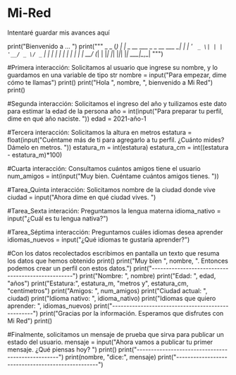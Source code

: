 # Mi-Red
Intentaré guardar mis avances aquí

print("Bienvenido a ... ")
print("""           _                _ 
          (_)              | |
 _ __ ___  _   _ __ ___  __| |
| '_ ` _ \| | | '__/ _ \/ _` |
| | | | | | | | | |  __/ (_| |
|_| |_| |_|_| |_|  \___|\__,_| """)

#Primera interacción: Solicitamos al usuario que ingrese su nombre, y lo guardamos en una variable de tipo str
nombre = input("Para empezar, dime cómo te llamas")
print()
print("Hola ", nombre, ", bienvenido a Mi Red")
print()

#Segunda interacción: Solicitamos el ingreso del año y tuilizamos este dato para estimar la edad de la persona
año = int(input("Para preparar tu perfil, dime en qué año naciste. "))
edad = 2021-año-1

#Tercera interacción: Solicitamos la altura en metros
estatura = float(input("Cuéntame más de ti para agregarlo a tu perfil. ¿Cuánto mides? Dámelo en metros. "))
estatura_m = int(estatura)
estatura_cm = int((estatura - estatura_m)*100)

#Cuarta interacción: Consultamos cuántos amigos tiene el usuario
num_amigos = int(input("Muy bien. Cuéntame cuántos amigos tienes. "))

#Tarea_Quinta interacción: Solicitamos nombre de la ciudad donde vive
ciudad = input("Ahora dime en qué ciudad vives. ")

#Tarea_Sexta interación: Preguntamos la lengua materna
idioma_nativo = input("¿Cuál es tu lengua nativa?")

#Tarea_Séptima interacción: Preguntamos cuáles idiomas desea aprender
idiomas_nuevos = input("¿Qué idiomas te gustaría aprender?")

#Con los datos recolectados escribimos en pantalla un texto que resuma los datos que hemos obtenido
print()
print("Muy bien ", nombre, ". Entonces podemos crear un perfil con estos datos.")
print("--------------------------------------------------")
print("Nombre:  ", nombre)
print("Edad:    ", edad, "años")
print("Estatura:", estatura_m, "metros y", estatura_cm, "centímetros")
print("Amigos:  ", num_amigos)
print("Ciudad actual: ", ciudad)
print("Idioma nativo: ", idioma_nativo)
print("Idiomas que quiero aprender: ", idiomas_nuevos)
print("--------------------------------------------------")
print("Gracias por la información. Esperamos que disfrutes con Mi Red")
print()

#Finalmente, solicitamos un mensaje de prueba que sirva para publicar un estado del usuario.
mensaje = input("Ahora vamos a publicar tu primer mensaje. ¿Qué piensas hoy? ")
print()
print("--------------------------------------------------")
print(nombre, "dice:", mensaje)
print("--------------------------------------------------")
